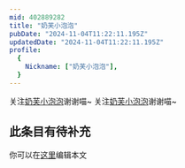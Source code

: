 ```yaml
---
mid: 402889282
title: "奶芙小泡泡"
pubDate: "2024-11-04T11:22:11.195Z"
updatedDate: "2024-11-04T11:22:11.195Z"
profile:
  {
    Nickname: ["奶芙小泡泡"],
  }
---
```


关注[奶芙小泡泡](https://space.bilibili.com/402889282)谢谢喵~ 关注[奶芙小泡泡](https://space.bilibili.com/402889282)谢谢喵~

## 此条目有待补充
你可以在[这里](https://github.com/Yuhanawa/VTuber.ICU-Content/edit/master/v/奶芙小泡泡/index.md)编辑本文
